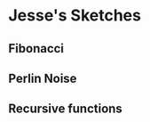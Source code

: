 # Jesse's Sketches

## Fibonacci
<!--![](Jesse/imagefile.png)-->

## Perlin Noise

## Recursive functions
            
